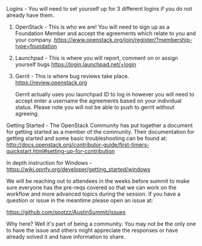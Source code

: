 
Logins - You will need to set yourself up for 3 different logins if you do not already have them.

1) OpenStack - This is who we are! You will need to sign up as a Foundation Member and
   accept the agreements which relate to you and your company.
   https://www.openstack.org/join/register/?membership-type=foundation

2) Launchpad - This is where you will report, comment on or assign yourself bugs
   https://login.launchpad.net/+login

3) Gerrit - This is where bug reviews take place.
   https://review.openstack.org

   Gerrit actually uses you launchpad ID to log in however you will need to accept enter a 
   username the agreements based on your individual status. Please note you will not be able 
   to push to gerrit without agreeing.


Getting Started -
The OpenStack Community has put together a document for getting started as a member of the
community. Their documentation for getting started and some basic troubleshooting can be
found at:
http://docs.openstack.org/contributor-guide/first-timers-quickstart.html#setting-up-for-contribution

In depth instruction for Windows -
https://wiki.opnfv.org/developer/getting_started/windows

We will be reaching out to attendees in the weeks before summit to make sure everyone has the
pre-reqs covered so that we can work on the workflow and more advanced topics during the session.
If you have a question or issue in the meantime please open an issue at:

https://github.com/spotzz/AustinSummit/issues

Why here? Well it's part of being a community. You may not be the only one to have the issue and
others might appreciate the responses or have already solved it and have information to share.

